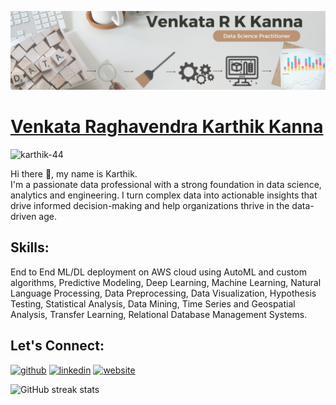 ![Data Professional](https://github.com/karthik-44/karthik-44/blob/main/ll_banner.jpg)

# [Venkata Raghavendra Karthik Kanna](https://github.com/karthik-44/)  
<p align="left"> <img src="https://komarev.com/ghpvc/?username=karthik-44&label=Profile%20views&color=0e75b6&style=flat" alt="karthik-44" /> </p>  



Hi there 👋, my name is Karthik.  
I'm a passionate data professional with a strong foundation in data science, analytics and engineering. I turn complex data into actionable insights that drive informed decision-making and help organizations thrive in the data-driven age.

## Skills:  
End to End ML/DL deployment on AWS cloud using AutoML and custom algorithms, Predictive Modeling, Deep Learning, Machine Learning, Natural Language Processing, Data Preprocessing, Data Visualization, Hypothesis Testing, Statistical Analysis, Data Mining, Time Series and Geospatial Analysis, Transfer Learning, Relational Database Management Systems.

## Let's Connect:
[<img src='https://cdn.jsdelivr.net/npm/simple-icons@3.0.1/icons/github.svg' alt='github' height='40'>](https://github.com/karthik-44)
[<img src='https://cdn.jsdelivr.net/npm/simple-icons@3.0.1/icons/linkedin.svg' alt='linkedin' height='40'>](https://www.linkedin.com/in/vkanna01/)
[<img src='https://cdn.jsdelivr.net/npm/simple-icons@3.0.1/icons/icloud.svg' alt='website' height='40'>](https://kvrkarthik.com/)  


![GitHub streak stats](https://streak-stats.demolab.com/?user=karthik-44)  


